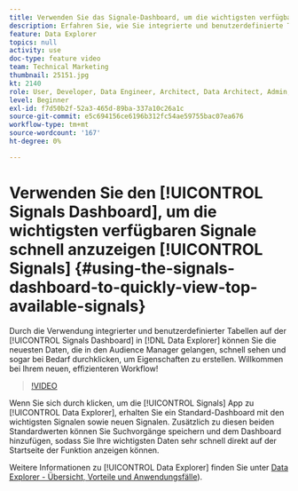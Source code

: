```yaml
---
title: Verwenden Sie das Signale-Dashboard, um die wichtigsten verfügbaren Signale schnell anzuzeigen
description: Erfahren Sie, wie Sie integrierte und benutzerdefinierte Tabellen im Signale-Dashboard in Data Explorer verwenden. Sie können schnell die neuesten Daten sehen, die in den Audience Manager gelangen, und sich sogar durchklicken, um bei Bedarf Eigenschaften zu erstellen. Willkommen bei Ihrem neuen, effizienteren Workflow!
feature: Data Explorer
topics: null
activity: use
doc-type: feature video
team: Technical Marketing
thumbnail: 25151.jpg
kt: 2140
role: User, Developer, Data Engineer, Architect, Data Architect, Admin, Leader
level: Beginner
exl-id: f7d50b2f-52a3-465d-89ba-337a10c26a1c
source-git-commit: e5c694156ce6196b312fc54ae59755bac07ea676
workflow-type: tm+mt
source-wordcount: '167'
ht-degree: 0%

---
```


# Verwenden Sie den [!UICONTROL Signals Dashboard], um die wichtigsten verfügbaren Signale schnell anzuzeigen [!UICONTROL Signals] {#using-the-signals-dashboard-to-quickly-view-top-available-signals}

Durch die Verwendung integrierter und benutzerdefinierter Tabellen auf der [!UICONTROL Signals Dashboard] in [!DNL Data Explorer] können Sie die neuesten Daten, die in den Audience Manager gelangen, schnell sehen und sogar bei Bedarf durchklicken, um Eigenschaften zu erstellen. Willkommen bei Ihrem neuen, effizienteren Workflow!

>[!VIDEO](https://video.tv.adobe.com/v/25151/?quality=12)

Wenn Sie sich durch klicken, um die [!UICONTROL Signals] App zu [!UICONTROL Data Explorer], erhalten Sie ein Standard-Dashboard mit den wichtigsten Signalen sowie neuen Signalen. Zusätzlich zu diesen beiden Standardwerten können Sie Suchvorgänge speichern und dem Dashboard hinzufügen, sodass Sie Ihre wichtigsten Daten sehr schnell direkt auf der Startseite der Funktion anzeigen können.

Weitere Informationen zu [!UICONTROL Data Explorer] finden Sie unter [Data Explorer - Übersicht, Vorteile und Anwendungsfälle](https://experienceleague.adobe.com/docs/audience-manager/user-guide/features/data-explorer/data-explorer-overview.html?lang=en)).
